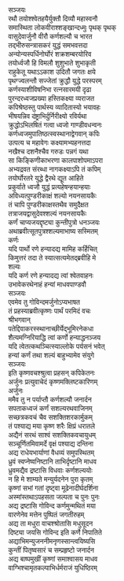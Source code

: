 सञ्जयः  
रथौ तयोश्श्वेतहयैर्युक्तौ दिव्यौ महास्वनौ  
समास्थिता लोकवीराश्शङ्खान्दध्मुः पृथक् पृथक्  
वासुदेवार्जुनौ वीरौ कर्णशल्यौ च भारत  
तद्भीरुसन्त्रासकरं युद्धं समभवत्तदा  
अन्योन्यस्पर्धिनोर्घोरं शक्रशम्बरयोरिव  
तयोर्ध्वजौ हि विमलौ शुशुभाते शुभाकृती  
राहुकेतू यथाऽऽकाश उदितौ जगतः क्षये  
पृथग्ज्वलन्तौ सज्जेतां क्रुद्धौ युद्धे परस्परम्  
कर्णस्याशीविषनिभा रत्नसारमयी दृढा  
पुरन्दरध्वजप्रख्या हस्तिकक्ष्या व्यराजत  
कपिश्रेष्ठस्तु पार्थस्य व्यादितास्यो भयावहः  
भीषयन्निव दंष्ट्राभिर्दुर्निरीक्ष्यो रविर्यथा  
क्रुद्धोऽभिलषितं गत्वा ध्वजो गाण्डीवधन्वनः  
कर्णध्वजमुपातिष्ठत्स्वस्थानाद्वेगवान् कपिः  
उत्पत्य च महावेगः कक्ष्यामभ्यहनत्तदा  
नखैश्च दशनैश्चैव गरुडः पन्नगं यथा  
सा किङ्किणीकाभरणा कालपाशोपमाऽपरा  
अभ्यद्रवत संरब्धा नागकक्ष्याऽपि तं कपिम्  
तयोर्घोरतरे युद्धे द्वैरथे द्यूत आहिते  
प्रकुर्वाते ध्वजौ युद्धं प्रत्यहेषन्हयान्हयाः  
अविध्यत्पुण्डरीकाक्षं शल्यो नयनसायकैः  
तं चापि पुण्डरीकाक्षस्तथैव समुदैक्षत  
तत्राजयद्वासुदेवश्शल्यं नयनसायकैः  
कर्णं चाप्यजयद्दृष्ट्या कुन्तीपुत्रो धनञ्जयः  
अथाब्रवीत्सूतपुत्रश्शल्यमाभाष्य सस्मितम्  
कर्णः  
यदि पार्थो रणे हन्यादद्य मामिह कर्हिचित्   
किमुत्तरं तदा ते स्यात्सत्यमेतद्ब्रवीहि मे  
शल्यः  
यदि कर्ण रणे हन्यादद्य त्वां श्वेतवाहनः  
उभावेकरथेनाहं हन्यां माधवपाण्डवौ  
सञ्जयः  
एवमेव तु गोविन्दमर्जुनोऽप्यभाषत  
तं प्रहस्याब्रवीत्कृष्णः पार्थं परमिदं वचः  
श्रीभगवान्  
पतेद्दिवाकरस्स्थानाच्छीर्येद्भूमिरनेकधा  
शैत्यमग्निरियाद्धि त्वां कर्णो हन्याद्धनञ्जय  
यदि त्वेतत्कथञ्चित्स्याल्लोके पर्यसनं भवेत्  
हन्यां कर्णं तथा शल्यं बाहुभ्यामेव संयुगे  
सञ्जयः  
इति कृष्णवचश्श्रुत्वा प्रहसन् कपिकेतनः  
अर्जुनः प्रत्युवाचेदं कृष्णमक्लिष्टकारिणम्  
अर्जुनः   
ममैव तु न पर्याप्तौ कर्णशल्यौ जनार्दन  
सपताकध्वजं कर्णं सशल्यरथवाजिनम्  
सच्छत्रकवचं चैव सशक्तिशरकार्मुकम्  
तं पश्याद्य मया कृष्ण शरैः क्षिप्रं धरातले  
अद्यैनं सरथं साश्वं सशक्तिकवचायुधम्  
सञ्चूर्णितमिवामर्दे वृक्षं पश्याद्य दन्तिना  
अद्य राधेयभार्याणां वैधव्यं समुपस्थितम्  
ध्रुवं स्वप्नेष्वनिष्टानि ताभिर्दृष्टानि माधव  
ध्रुवमद्यैव द्रष्टासि विधवाः कर्णशल्ययोः  
न हि मे शाम्यते मन्युर्यदनेन पुरा कृतम्  
कृष्णां सभां गतां दृष्ट्वा मूढेनादीर्घदर्शिना  
अस्मांस्तथाऽपहसता जल्पता च पुनः पुनः  
अद्य द्रष्टासि गोविन्द कर्णमुन्मथितं मया  
वारणेनेव मत्तेन पुष्पितं जगतीरुहम्  
अद्य ता मधुरा वाचश्श्रोतासि मधुसूदन  
दिष्ट्या जयसि गोविन्द इति कर्णे निपातिते  
अद्याभिमन्युजननीमनृणस्सान्त्वयिष्यसि  
कुन्तीं पितृष्वसारं च सम्प्रहृष्टो जनार्दन  
अद्य बाष्पमुखीं कृष्णां समाश्वासय माधव  
वाग्भिश्चामृतकल्पाभिर्धर्मराजं युधिष्ठिरम्  
